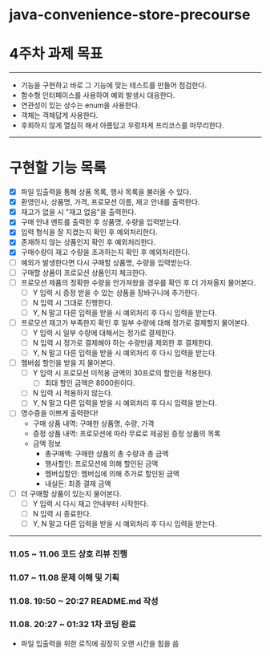 # java-convenience-store-precourse

# 4주차 과제 목표

---
- 기능을 구현하고 바로 그 기능에 맞는 테스트를 만들어 점검한다.
- 함수형 인터페이스를 사용하여 예외 발생시 대응한다.
- 연관성이 있는 상수는 enum을 사용한다.
- 객체는 객체답게 사용한다.
- 후회하지 않게 열심히 해서 아름답고 우렁차게 프리코스를 마무리한다.

---
# 구현할 기능 목록

-[x] 파일 입출력을 통해 상품 목록, 행사 목록을 불러올 수 있다.
-[x] 환영인사, 상품명, 가격, 프로모션 이름, 재고 안내를 출력한다.
-[x] 재고가 없을 시 "재고 없음"을 출력한다.
-[x] 구매 안내 멘트를 출력한 후 상품명, 수량을 입력받는다.
-[x] 입력 형식을 잘 지켰는지 확인 후 예외처리한다.
-[x] 존재하지 않는 상품인지 확인 후 예외처리한다.
-[x] 구매수량이 재고 수량을 초과하는지 확인 후 예외처리한다.
-[ ] 예외가 발생한다면 다시 구매할 상품명, 수량을 입력받는다.
-[ ] 구매할 상품이 프로모션 상품인지 체크한다.
-[ ] 프로모션 제품의 정확한 수량을 안가져왔을 경우를 확인 후 더 가져올지 물어본다.
    -[ ] Y 입력 시 증정 받을 수 있는 상품을 장바구니에 추가한다.
    -[ ] N 입력 시 그대로 진행한다.
    -[ ] Y, N 말고 다른 입력을 받을 시 예외처리 후 다시 입력을 받는다.
-[ ] 프로모션 재고가 부족한지 확인 후 일부 수량에 대해 정가로 결제할지 물어본다.
    -[ ] Y 입력 시 일부 수량에 대해서는 정가로 결제한다.
    -[ ] N 입력 시 정가로 결제해야 하는 수량만큼 제외한 후 결제한다.
    -[ ] Y, N 말고 다른 입력을 받을 시 예외처리 후 다시 입력을 받는다.
-[ ] 멤버쉽 할인을 받을 지 물어본다.
    -[ ] Y 입력 시 프로모션 미적용 금액의 30프로의 할인을 적용한다.
        -[ ] 최대 할인 금액은 8000원이다.
    -[ ] N 입력 시 적용하지 않는다.
    -[ ] Y, N 말고 다른 입력을 받을 시 예외처리 후 다시 입력을 받는다.
-[ ] 영수증을 이쁘게 출력한다!
    - 구매 상품 내역: 구매한 상품명, 수량, 가격
    - 증정 상품 내역: 프로모션에 따라 무료로 제공된 증정 상품의 목록
    - 금액 정보
        - 총구매액: 구매한 상품의 총 수량과 총 금액
        - 행사할인: 프로모션에 의해 할인된 금액
        - 멤버십할인: 멤버십에 의해 추가로 할인된 금액
        - 내실돈: 최종 결제 금액
-[ ] 더 구매할 상품이 있는지 물어본다.
    -[ ] Y 입력 시 다시 재고 안내부터 시작한다.
    -[ ] N 입력 시 종료한다.
    -[ ] Y, N 말고 다른 입력을 받을 시 예외처리 후 다시 입력을 받는다.

---
### 11.05 ~ 11.06 코드 상호 리뷰 진행
### 11.07 ~ 11.08 문제 이해 및 기획
### 11.08. 19:50 ~ 20:27 README.md 작성
### 11.08. 20:27 ~ 01:32 1차 코딩 완료

- 파일 입출력을 위한 로직에 굉장히 오랜 시간을 힘을 씀 


